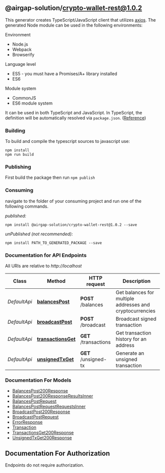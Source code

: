 ## @airgap-solution/crypto-wallet-rest@1.0.2

This generator creates TypeScript/JavaScript client that utilizes [axios](https://github.com/axios/axios). The generated Node module can be used in the following environments:

Environment
* Node.js
* Webpack
* Browserify

Language level
* ES5 - you must have a Promises/A+ library installed
* ES6

Module system
* CommonJS
* ES6 module system

It can be used in both TypeScript and JavaScript. In TypeScript, the definition will be automatically resolved via `package.json`. ([Reference](https://www.typescriptlang.org/docs/handbook/declaration-files/consumption.html))

### Building

To build and compile the typescript sources to javascript use:
```
npm install
npm run build
```

### Publishing

First build the package then run `npm publish`

### Consuming

navigate to the folder of your consuming project and run one of the following commands.

_published:_

```
npm install @airgap-solution/crypto-wallet-rest@1.0.2 --save
```

_unPublished (not recommended):_

```
npm install PATH_TO_GENERATED_PACKAGE --save
```

### Documentation for API Endpoints

All URIs are relative to *http://localhost*

Class | Method | HTTP request | Description
------------ | ------------- | ------------- | -------------
*DefaultApi* | [**balancesPost**](docs/DefaultApi.md#balancespost) | **POST** /balances | Get balances for multiple addresses and cryptocurrencies
*DefaultApi* | [**broadcastPost**](docs/DefaultApi.md#broadcastpost) | **POST** /broadcast | Broadcast signed transaction
*DefaultApi* | [**transactionsGet**](docs/DefaultApi.md#transactionsget) | **GET** /transactions | Get transaction history for an address
*DefaultApi* | [**unsignedTxGet**](docs/DefaultApi.md#unsignedtxget) | **GET** /unsigned-tx | Generate an unsigned transaction


### Documentation For Models

 - [BalancesPost200Response](docs/BalancesPost200Response.md)
 - [BalancesPost200ResponseResultsInner](docs/BalancesPost200ResponseResultsInner.md)
 - [BalancesPostRequest](docs/BalancesPostRequest.md)
 - [BalancesPostRequestRequestsInner](docs/BalancesPostRequestRequestsInner.md)
 - [BroadcastPost200Response](docs/BroadcastPost200Response.md)
 - [BroadcastPostRequest](docs/BroadcastPostRequest.md)
 - [ErrorResponse](docs/ErrorResponse.md)
 - [Transaction](docs/Transaction.md)
 - [TransactionsGet200Response](docs/TransactionsGet200Response.md)
 - [UnsignedTxGet200Response](docs/UnsignedTxGet200Response.md)


<a id="documentation-for-authorization"></a>
## Documentation For Authorization

Endpoints do not require authorization.


